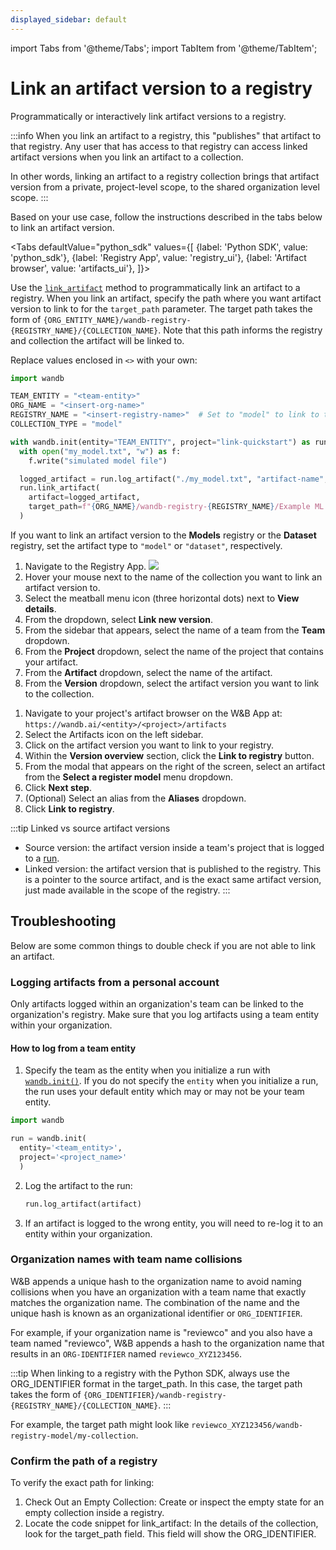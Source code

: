 ```yaml
---
displayed_sidebar: default
---
```

import Tabs from '@theme/Tabs';
import TabItem from '@theme/TabItem';

# Link an artifact version to a registry

Programmatically or interactively link artifact versions to a registry.

:::info
When you link an artifact to a registry, this "publishes" that artifact to that registry. Any user that has access to that registry can access linked artifact versions when you link an artifact to a collection.

In other words, linking an artifact to a registry collection brings that artifact version from a private, project-level scope, to the shared organization level scope.
:::

Based on your use case, follow the instructions described in the tabs below to link an artifact version.

<Tabs
  defaultValue="python_sdk"
  values={[
    {label: 'Python SDK', value: 'python_sdk'},
    {label: 'Registry App', value: 'registry_ui'},
    {label: 'Artifact browser', value: 'artifacts_ui'},
  ]}>
  <TabItem value="python_sdk">


Use the [`link_artifact`](../../ref/python/run.md#link_artifact) method to programmatically link an artifact to a registry. When you link an artifact, specify the path where you want artifact version to link to for the `target_path` parameter. The target path takes the form of `{ORG_ENTITY_NAME}/wandb-registry-{REGISTRY_NAME}/{COLLECTION_NAME}`. Note that this path informs the registry and collection the artifact will be linked to. 

Replace values enclosed in `<>` with your own:
```python
import wandb

TEAM_ENTITY = "<team-entity>"
ORG_NAME = "<insert-org-name>"
REGISTRY_NAME = "<insert-registry-name>"  # Set to "model" to link to the model registry
COLLECTION_TYPE = "model"

with wandb.init(entity="TEAM_ENTITY", project="link-quickstart") as run:
  with open("my_model.txt", "w") as f:
    f.write("simulated model file")

  logged_artifact = run.log_artifact("./my_model.txt", "artifact-name", type=COLLECTION_TYPE)
  run.link_artifact(
    artifact=logged_artifact,
    target_path=f"{ORG_NAME}/wandb-registry-{REGISTRY_NAME}/Example ML Task"
  )
```

If you want to link an artifact version to the **Models** registry or the **Dataset** registry, set the artifact type to `"model"` or `"dataset"`, respectively.

  </TabItem>
  <TabItem value="registry_ui">

1. Navigate to the Registry App.
![](/images/registry/navigate_to_registry_app.png)
2. Hover your mouse next to the name of the collection you want to link an artifact version to.
3. Select the meatball menu icon (three horizontal dots) next to  **View details**.
4. From the dropdown, select **Link new version**.
5. From the sidebar that appears, select the name of a team from the **Team** dropdown.
5. From the **Project** dropdown, select the name of the project that contains your artifact. 
6. From the **Artifact** dropdown, select the name of the artifact. 
7. From the **Version** dropdown, select the artifact version you want to link to the collection.

<!-- TO DO insert gif -->

  </TabItem>
  <TabItem value="artifacts_ui">

1. Navigate to your project's artifact browser on the W&B App at: `https://wandb.ai/<entity>/<project>/artifacts`
2. Select the Artifacts icon on the left sidebar.
3. Click on the artifact version you want to link to your registry.
4. Within the **Version overview** section, click the **Link to registry** button.
5. From the modal that appears on the right of the screen, select an artifact from the **Select a register model** menu dropdown. 
6. Click **Next step**.
7. (Optional) Select an alias from the **Aliases** dropdown. 
8. Click **Link to registry**. 

<!-- Update this gif -->
<!-- ![](/images/models/manual_linking.gif) -->

  </TabItem>
</Tabs>


:::tip Linked vs source artifact versions
* Source version: the artifact version inside a team's project that is logged to a [run](../runs/intro.md).
* Linked version: the artifact version that is published to the registry. This is a pointer to the source artifact, and is the exact same artifact version, just made available in the scope of the registry.
:::

## Troubleshooting 

Below are some common things to double check if you are not able to link an artifact. 

### Logging artifacts from a personal account

Only artifacts logged within an organization's team can be linked to the organization's registry. Make sure that you log artifacts using a team entity within your organization. 

#### How to log from a team entity
1. Specify the team as the entity when you initialize a run with [`wandb.init()`](https://docs.wandb.ai/ref/python/init). If you do not specify the `entity` when you initialize a run, the run uses your default entity which may or may not be your team entity. 
  ```python 
  import wandb   

  run = wandb.init(
    entity='<team_entity>', 
    project='<project_name>'
    )
  ```
2. Log the artifact to the run:

    ```python
    run.log_artifact(artifact)
    ```
3. If an artifact is logged to the wrong entity, you will need to re-log it to an entity within your organization.


### Organization names with team name collisions

W&B appends a unique hash to the organization name to avoid naming collisions when you have an organization with a team name that exactly matches the organization name. The combination of the name and the unique hash is known as an organizational identifier or `ORG_IDENTIFIER`.

For example, if your organization name is "reviewco" and you also have a team named "reviewco", W&B appends a hash to the organization name that results in an `ORG-IDENTIFIER` named `reviewco_XYZ123456`. 

:::tip 
When linking to a registry with the Python SDK, always use the ORG_IDENTIFIER format in the target_path. In this case, the target path takes the form of `{ORG_IDENTIFIER}/wandb-registry-{REGISTRY_NAME}/{COLLECTION_NAME}`. 
:::

For example, the target path might look like `reviewco_XYZ123456/wandb-registry-model/my-collection`.



### Confirm the path of a registry

To verify the exact path for linking:
1. Check Out an Empty Collection: Create or inspect the empty state for an empty collection inside a registry.
2. Locate the code snippet for link_artifact: In the details of the collection, look for the target_path field. This field will show the ORG_IDENTIFIER.

<!-- insert screenshot -->

